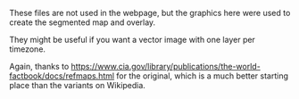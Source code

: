These files are not used in the webpage, but the graphics here were used to create the segmented map and overlay.

They might be useful if you want a vector image with one layer per timezone.

Again, thanks to https://www.cia.gov/library/publications/the-world-factbook/docs/refmaps.html for the original, which is a much better starting place than the variants on Wikipedia.

